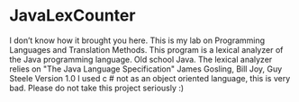 # JavaLexCounter

I don’t know how it brought you here.
This is my lab on Programming Languages and Translation Methods.
This program is a lexical analyzer of the Java programming language. Old school Java.
The lexical analyzer relies on "The Java Language Specification" James Gosling, Bill Joy, Guy Steele Version 1.0
I used c # not as an object oriented language, this is very bad.
Please do not take this project seriously :)